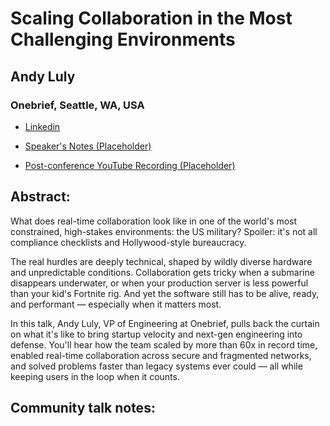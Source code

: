 # Scaling Collaboration in the Most Challenging Environments 

## Andy Luly
### Onebrief, Seattle, WA, USA 
- [Linkedin](https://www.linkedin.com/in/andrewluly/) 

- [Speaker's Notes (Placeholder)]()
- [Post-conference YouTube Recording (Placeholder)]()
## Abstract: 

What does real-time collaboration look like in one of the world's most constrained, high-stakes environments: the US military? Spoiler: it's not all compliance checklists and Hollywood-style bureaucracy.

The real hurdles are deeply technical, shaped by wildly diverse hardware and unpredictable conditions. Collaboration gets tricky when a submarine disappears underwater, or when your production server is less powerful than your kid's Fortnite rig. And yet the software still has to be alive, ready, and performant — especially when it matters most.

In this talk, Andy Luly, VP of Engineering at Onebrief, pulls back the curtain on what it's like to bring startup velocity and next-gen engineering into defense. You'll hear how the team scaled by more than 60x in record time, enabled real-time collaboration across secure and fragmented networks, and solved problems faster than legacy systems ever could — all while keeping users in the loop when it counts.
## Community talk notes: 